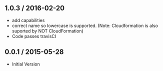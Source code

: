 ## 1.0.3 / 2016-02-20

* add capabilities
* correct name so lowercase is supported.
  (Note: Cloudformation is also suported by NOT CloudFormation)
* Code passes travisCI


## 0.0.1 / 2015-05-28

* Initial Version
